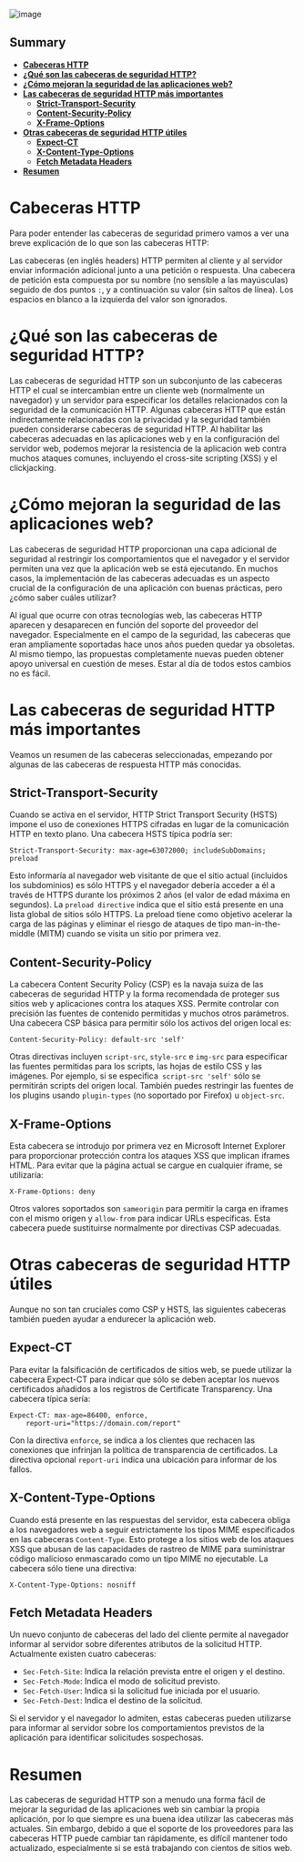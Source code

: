 ![image](https://user-images.githubusercontent.com/88755387/138565989-f0fa4c6a-273d-48e7-989c-3121cabcc7e5.png)

## __Summary__

- [__Cabeceras HTTP__](#Cabeceras-HTTP)
- [__¿Qué son las cabeceras de seguridad HTTP?__](#¿Qué-son-las-cabeceras-de-seguridad-HTTP?)
- [__¿Cómo mejoran la seguridad de las aplicaciones web?__](#¿Cómo-mejoran-la-seguridad-de-las-aplicaciones-web?)
- [__Las cabeceras de seguridad HTTP más importantes__](#Las-cabeceras-de-seguridad-HTTP-más-importantes)
    - [__Strict-Transport-Security__](#Strict-Transport-Security)
    - [__Content-Security-Policy__](#Content-Security-Policy)
    - [__X-Frame-Options__](#X-Frame-Options)
- [__Otras cabeceras de seguridad HTTP útiles__](#Otras-cabeceras-de-seguridad-HTTP-útiles)
    - [__Expect-CT__](#Expect-CT)
    - [__X-Content-Type-Options__](#X-Content-Type-Options)
    - [__Fetch Metadata Headers__](#Fetch-Metadata-Headers)
- [__Resumen__](#Resumen)

# __Cabeceras HTTP__

Para poder entender las cabeceras de seguridad primero vamos a ver una breve explicación de lo que son las cabeceras HTTP:

Las cabeceras (en inglés headers) HTTP permiten al cliente y al servidor enviar información adicional junto a una petición o respuesta. Una cabecera de petición esta compuesta por su nombre (no sensible a las mayúsculas) seguido de dos puntos `:`, y a continuación su valor (sin saltos de línea). Los espacios en blanco a la izquierda del valor son ignorados.

# __¿Qué son las cabeceras de seguridad HTTP?__

Las cabeceras de seguridad HTTP son un subconjunto de las cabeceras HTTP el cual se intercambian entre un cliente web (normalmente un navegador) y un servidor para especificar los detalles relacionados con la seguridad de la comunicación HTTP. Algunas cabeceras HTTP que están indirectamente relacionadas con la privacidad y la seguridad también pueden considerarse cabeceras de seguridad HTTP. Al habilitar las cabeceras adecuadas en las aplicaciones web y en la configuración del servidor web, podemos mejorar la resistencia de la aplicación web contra muchos ataques comunes, incluyendo el cross-site scripting (XSS) y el clickjacking.

# __¿Cómo mejoran la seguridad de las aplicaciones web?__

Las cabeceras de seguridad HTTP proporcionan una capa adicional de seguridad al restringir los comportamientos que el navegador y el servidor permiten una vez que la aplicación web se está ejecutando. En muchos casos, la implementación de las cabeceras adecuadas es un aspecto crucial de la configuración de una aplicación con buenas prácticas, pero ¿cómo saber cuáles utilizar?

Al igual que ocurre con otras tecnologías web, las cabeceras HTTP aparecen y desaparecen en función del soporte del proveedor del navegador. Especialmente en el campo de la seguridad, las cabeceras que eran ampliamente soportadas hace unos años pueden quedar ya obsoletas. Al mismo tiempo, las propuestas completamente nuevas pueden obtener apoyo universal en cuestión de meses. Estar al día de todos estos cambios no es fácil.

# __Las cabeceras de seguridad HTTP más importantes__

Veamos un resumen de las cabeceras seleccionadas, empezando por algunas de las cabeceras de respuesta HTTP más conocidas.

## __Strict-Transport-Security__

Cuando se activa en el servidor, HTTP Strict Transport Security (HSTS) impone el uso de conexiones HTTPS cifradas en lugar de la comunicación HTTP en texto plano. Una cabecera HSTS típica podría ser:

```
Strict-Transport-Security: max-age=63072000; includeSubDomains; preload
```

Esto informaría al navegador web visitante de que el sitio actual (incluidos los subdominios) es sólo HTTPS y el navegador debería acceder a él a través de HTTPS durante los próximos 2 años (el valor de edad máxima en segundos). La `preload directive` indica que el sitio está presente en una lista global de sitios sólo HTTPS. La preload tiene como objetivo acelerar la carga de las páginas y eliminar el riesgo de ataques de tipo man-in-the-middle (MITM) cuando se visita un sitio por primera vez.

## __Content-Security-Policy__

La cabecera Content Security Policy (CSP) es la navaja suiza de las cabeceras de seguridad HTTP y la forma recomendada de proteger sus sitios web y aplicaciones contra los ataques XSS. Permite controlar con precisión las fuentes de contenido permitidas y muchos otros parámetros. Una cabecera CSP básica para permitir sólo los activos del origen local es:

```
Content-Security-Policy: default-src 'self'
```

Otras directivas incluyen `script-src`, `style-src` e `img-src` para especificar las fuentes permitidas para los scripts, las hojas de estilo CSS y las imágenes. Por ejemplo, si se especifica` script-src 'self'` sólo se permitirán scripts del origen local. También puedes restringir las fuentes de los plugins usando `plugin-types` (no soportado por Firefox) u `object-src`.

## __X-Frame-Options__

Esta cabecera se introdujo por primera vez en Microsoft Internet Explorer para proporcionar protección contra los ataques XSS que implican iframes HTML. Para evitar que la página actual se cargue en cualquier iframe, se utilizaría:

```
X-Frame-Options: deny
```

Otros valores soportados son `sameorigin` para permitir la carga en iframes con el mismo origen y `allow-from` para indicar URLs específicas. Esta cabecera puede sustituirse normalmente por directivas CSP adecuadas.

# __Otras cabeceras de seguridad HTTP útiles__

Aunque no son tan cruciales como CSP y HSTS, las siguientes cabeceras también pueden ayudar a endurecer la aplicación web.

## __Expect-CT__

Para evitar la falsificación de certificados de sitios web, se puede utilizar la cabecera Expect-CT para indicar que sólo se deben aceptar los nuevos certificados añadidos a los registros de Certificate Transparency. Una cabecera típica sería:

```
Expect-CT: max-age=86400, enforce, 
    report-uri="https://domain.com/report"
```

Con la directiva `enforce`, se indica a los clientes que rechacen las conexiones que infrinjan la política de transparencia de certificados. La directiva opcional `report-uri` indica una ubicación para informar de los fallos.

## __X-Content-Type-Options__

Cuando está presente en las respuestas del servidor, esta cabecera obliga a los navegadores web a seguir estrictamente los tipos MIME especificados en las cabeceras `Content-Type`. Esto protege a los sitios web de los ataques XSS que abusan de las capacidades de rastreo de MIME para suministrar código malicioso enmascarado como un tipo MIME no ejecutable. La cabecera sólo tiene una directiva:

```
X-Content-Type-Options: nosniff
```

## __Fetch Metadata Headers__

Un nuevo conjunto de cabeceras del lado del cliente permite al navegador informar al servidor sobre diferentes atributos de la solicitud HTTP. Actualmente existen cuatro cabeceras:

- `Sec-Fetch-Site`: Indica la relación prevista entre el origen y el destino.
- `Sec-Fetch-Mode`: Indica el modo de solicitud previsto.
- `Sec-Fetch-User`: Indica si la solicitud fue iniciada por el usuario.
- `Sec-Fetch-Dest`: Indica el destino de la solicitud.

Si el servidor y el navegador lo admiten, estas cabeceras pueden utilizarse para informar al servidor sobre los comportamientos previstos de la aplicación para identificar solicitudes sospechosas.

# __Resumen__

Las cabeceras de seguridad HTTP son a menudo una forma fácil de mejorar la seguridad de las aplicaciones web sin cambiar la propia aplicación, por lo que siempre es una buena idea utilizar las cabeceras más actuales. Sin embargo, debido a que el soporte de los proveedores para las cabeceras HTTP puede cambiar tan rápidamente, es difícil mantener todo actualizado, especialmente si se está trabajando con cientos de sitios web. 








